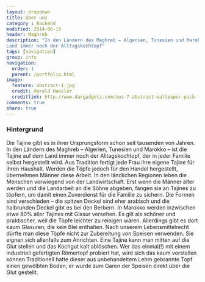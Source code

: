 ```yaml
---
layout: dropdown
title: Über uns
category : Backend
modified: 2014-06-13
header: Maghreb
description: "In den Ländern des Maghreb – Algerien, Tunesien und Marokko – ist die Tajine auf dem 
Land immer noch der Alltagskochtopf"
tags: [navigation]
group: info
navigation:
  order: 1
  parent: /portfolio.html
image:
  feature: abstract-1.jpg
  credit: Harald Haesler
  creditlink: http://www.dargadgetz.com/ios-7-abstract-wallpaper-pack-for-iphone-5-and-ipod-touch-retina/
comments: true
share: true
---
```



### Hintergrund

Die Tajine gibt es in ihrer Ursprungsform schon seit tausenden von Jahren.
In den Ländern des Maghreb – Algerien, Tunesien und Marokko – ist die Tajine auf dem 
Land immer noch der Alltagskochtopf, der in jeder Familie selbst hergestellt wird.
Aus Tradition fertigt jede Frau ihre eigene Tajine für ihren Haushalt. Werden die Töpfe 
jedoch für den Handel hergestellt, übernehmen Männer diese Arbeit. In den ländlichen
Regionen leben die Menschen vorwiegend von der Landwirtschaft. Erst wenn die Männer älter 
werden und die Landarbeit an die Söhne abgeben, fangen sie an Tajines zu töpfern, um damit 
einen Zuverdienst für die Familie zu sichern.
Die Formen sind verschieden – die spitzen Deckel sind eher arabisch und die halbrunden 
Deckel gibt es bei den Berbern. In Marokko werden inzwischen etwa 80% aller Tajines mit 
Glasur versehen. Es gilt als schöner und praktischer, weil die Töpfe leichter zu reinigen wären. 
Allerdings gibt es dort kaum Glasuren, die kein Blei enthalten. Nach unserem Lebensmittelrecht 
dürfte man diese Töpfe nicht zur Zubereitung von Speisen verwenden. Sie eignen sich allenfalls 
zum Anrichten.
Eine Tajine kann man mitten auf die Glut stellen und das Kochgut kalt ablöschen. 
Wer das einmal(!) mit einem industriell gefertigten Römertopf probiert hat, wird sich das kaum 
vorstellen können.Traditionell hatte dieser aus unbehandeltem Lehm gebrannte Topf einen 
gewölbten Boden, er wurde zum Garen der Speisen direkt über die Glut gestellt.



